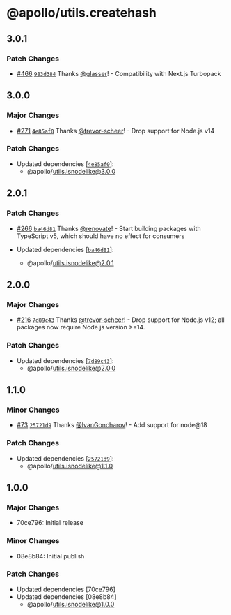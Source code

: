 # @apollo/utils.createhash

## 3.0.1

### Patch Changes

- [#466](https://github.com/apollographql/apollo-utils/pull/466) [`983d384`](https://github.com/apollographql/apollo-utils/commit/983d3841049124a741a667e9f5f34f60123cb1c3) Thanks [@glasser](https://github.com/glasser)! - Compatibility with Next.js Turbopack

## 3.0.0

### Major Changes

- [#271](https://github.com/apollographql/apollo-utils/pull/271) [`4e85af0`](https://github.com/apollographql/apollo-utils/commit/4e85af042dda5d0c97048ef14861417d1d2488bd) Thanks [@trevor-scheer](https://github.com/trevor-scheer)! - Drop support for Node.js v14

### Patch Changes

- Updated dependencies [[`4e85af0`](https://github.com/apollographql/apollo-utils/commit/4e85af042dda5d0c97048ef14861417d1d2488bd)]:
  - @apollo/utils.isnodelike@3.0.0

## 2.0.1

### Patch Changes

- [#266](https://github.com/apollographql/apollo-utils/pull/266) [`ba46d81`](https://github.com/apollographql/apollo-utils/commit/ba46d817a97a6bad9b0ec6ff0720f01edc806091) Thanks [@renovate](https://github.com/apps/renovate)! - Start building packages with TypeScript v5, which should have no effect for consumers

- Updated dependencies [[`ba46d81`](https://github.com/apollographql/apollo-utils/commit/ba46d817a97a6bad9b0ec6ff0720f01edc806091)]:
  - @apollo/utils.isnodelike@2.0.1

## 2.0.0

### Major Changes

- [#216](https://github.com/apollographql/apollo-utils/pull/216) [`7d89c43`](https://github.com/apollographql/apollo-utils/commit/7d89c433039cd597998e99124f04866ac2a2c3d5) Thanks [@trevor-scheer](https://github.com/trevor-scheer)! - Drop support for Node.js v12; all packages now require Node.js version >=14.

### Patch Changes

- Updated dependencies [[`7d89c43`](https://github.com/apollographql/apollo-utils/commit/7d89c433039cd597998e99124f04866ac2a2c3d5)]:
  - @apollo/utils.isnodelike@2.0.0

## 1.1.0

### Minor Changes

- [#73](https://github.com/apollographql/apollo-utils/pull/73) [`25721d9`](https://github.com/apollographql/apollo-utils/commit/25721d9ab1600a2ffa80aa600dc624310eb753fc) Thanks [@IvanGoncharov](https://github.com/IvanGoncharov)! - Add support for node@18

### Patch Changes

- Updated dependencies [[`25721d9`](https://github.com/apollographql/apollo-utils/commit/25721d9ab1600a2ffa80aa600dc624310eb753fc)]:
  - @apollo/utils.isnodelike@1.1.0

## 1.0.0

### Major Changes

- 70ce796: Initial release

### Minor Changes

- 08e8b84: Initial publish

### Patch Changes

- Updated dependencies [70ce796]
- Updated dependencies [08e8b84]
  - @apollo/utils.isnodelike@1.0.0
